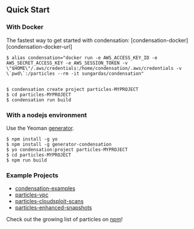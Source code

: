 ## Quick Start

### With Docker

The fastest way to get started with condensation: [condensation-docker][condensation-docker-url]

```
$ alias condensation="docker run -e AWS_ACCESS_KEY_ID -e AWS_SECRET_ACCESS_KEY -e AWS_SESSION_TOKEN -v \"$HOME\"/.aws/credentials:/home/condensation/.aws/credentials -v \`pwd\`:/particles --rm -it sungardas/condensation"


$ condensation create project particles-MYPROJECT
$ cd particles-MYPROJECT
$ condensation run build
```

<a href="#nodejs"></a>
### With a nodejs environment

Use the Yeoman
[generator](https://github.com/SungardAS/generator-condensation).

```
$ npm install -g yo
$ npm install -g generator-condensation
$ yo condensation:project particles-MYPROJECT
$ cd particles-MYPROJECT
$ npm run build
```

### Example Projects

* [condensation-examples](https://github.com/SungardAS/condensation-examples)
* [particles-vpc](https://github.com/SungardAS/particles-vpc)
* [particles-cloudsploit-scans](https://github.com/SungardAS/particles-cloudsploit-scans)
* [particles-enhanced-snapshots](https://github.com/SungardAS/particles-enhanced-snapshots)

Check out the growing list of particles on
[npm](https://www.npmjs.com/browse/keyword/condensation-particles)!
